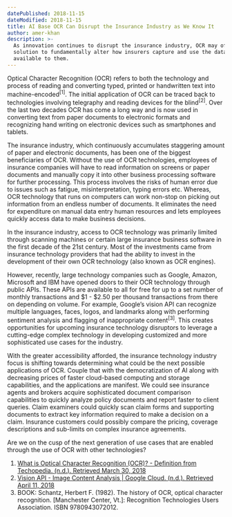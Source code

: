```yaml
---
datePublished: 2018-11-15
dateModified: 2018-11-15
title: AI Base OCR Can Disrupt the Insurance Industry as We Know It
author: amer-khan
description: >-
  As innovation continues to disrupt the insurance industry, OCR may offer a
  solution to fundamentally alter how insurers capture and use the data
  available to them.
---
```


Optical Character Recognition (OCR) refers to both the technology and process of
reading and converting typed, printed or handwritten text into
machine-encoded<sup>[1]</sup>. The initial application of OCR can be traced back
to technologies involving telegraphy and reading devices for the
blind<sup>[2]</sup>. Over the last two decades OCR has come a long way and is
now used in converting text from paper documents to electronic formats and
recognizing hand writing on electronic devices such as smartphones and tablets.

The insurance industry, which continuously accumulates staggering amount of
paper and electronic documents, has been one of the biggest beneficiaries of
OCR. Without the use of OCR technologies, employees of insurance companies will
have to read information on screens or paper documents and manually copy it into
other business processing software for further processing. This process involves
the risks of human error due to issues such as fatigue, misinterpretation,
typing errors etc. Whereas, OCR technology that runs on computers can work
non-stop on picking out information from an endless number of documents. It
eliminates the need for expenditure on manual data entry human resources and
lets employees quickly access data to make business decisions.

In the insurance industry, access to OCR technology was primarily limited
through scanning machines or certain large insurance business software in the
first decade of the 21st century. Most of the investments came from insurance
technology providers that had the ability to invest in the development of their
own OCR technology (also known as OCR engines).

However, recently, large technology companies such as Google, Amazon, Microsoft
and IBM have opened doors to their OCR technology through public APIs. These
APIs are available to all for free for up to a set number of monthly
transactions and $1 - $2.50 per thousand transactions from there on depending on
volume. For example, Google’s vision API can recognize multiple languages,
faces, logos, and landmarks along with performing sentiment analysis and
flagging of inappropriate content<sup>[3]</sup>. This creates opportunities for
upcoming insurance technology disruptors to leverage a cutting-edge complex
technology in developing customized and more sophisticated use cases for the
industry.

With the greater accessibility afforded, the insurance technology industry focus
is shifting towards determining what could be the next possible applications of
OCR. Couple that with the democratization of AI along with decreasing prices of
faster cloud-based computing and storage capabilities, and the applications are
manifest. We could see insurance agents and brokers acquire sophisticated
document comparison capabilities to quickly analyze policy documents and report
faster to client queries. Claim examiners could quickly scan claim forms and
supporting documents to extract key information required to make a decision on a
claim. Insurance customers could possibly compare the pricing, coverage
descriptions and sub-limits on complex insurance agreements.

Are we on the cusp of the next generation of use cases that are enabled through
the use of OCR with other technologies?

1. [What is Optical Character Recognition (OCR)? - Definition from Techopedia. (n.d.). Retrieved March 30, 2018](https://www.techopedia.com/definition/31623/optical-character-recognition-ocr)
2. [Vision API - Image Content Analysis | Google Cloud. (n.d.). Retrieved April 11, 2018](https://cloud.google.com/vision/)
3. BOOK: Schantz, Herbert F. (1982). The history of OCR, optical character
   recognition. [Manchester Center, Vt.]: Recognition Technologies Users
   Association. ISBN 9780943072012.
